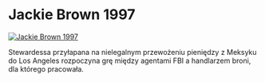 Jackie Brown 1997 
=============
[![Jackie Brown 1997 ](http://vidos.pl/images/player.gif)](http://vidos.pl/jackie-brown-1997)

 Stewardessa przyłapana na nielegalnym przewożeniu pieniędzy z Meksyku do Los Angeles rozpoczyna grę między agentami FBI a handlarzem broni, dla którego pracowała.
